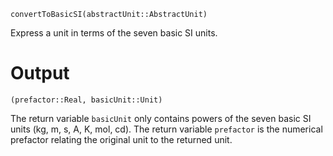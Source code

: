 ```
convertToBasicSI(abstractUnit::AbstractUnit)
```

Express a unit in terms of the seven basic SI units.

# Output

`(prefactor::Real, basicUnit::Unit)`

The return variable `basicUnit` only contains powers of the seven basic SI units (kg, m, s, A, K, mol, cd). The return variable `prefactor` is the numerical prefactor relating the original unit to the returned unit.
